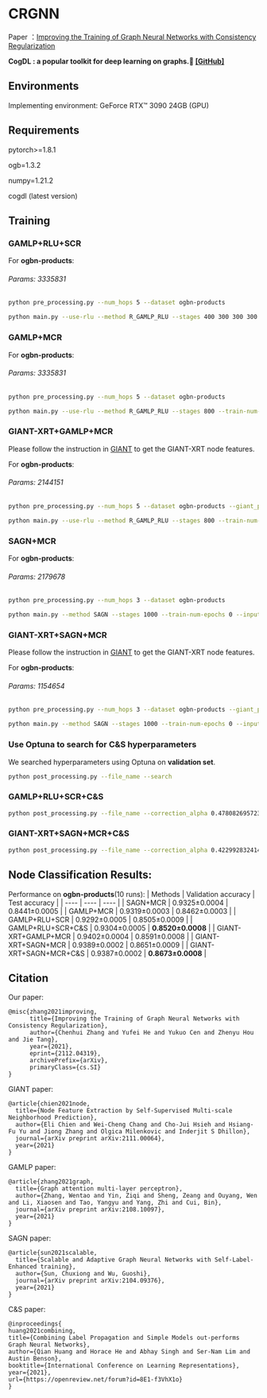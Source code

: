 # CRGNN

Paper ：[Improving the Training of Graph Neural Networks with Consistency Regularization](https://arxiv.org/abs/2112.04319)

**CogDL : a popular toolkit for deep learning on graphs.🎉 [\[GitHub\]](https://github.com/THUDM/cogdl)**

## Environments

Implementing environment: GeForce RTX™ 3090 24GB (GPU)

## Requirements

pytorch>=1.8.1

ogb=1.3.2

numpy=1.21.2

cogdl (latest version)

## Training

### GAMLP+RLU+SCR

For **ogbn-products**:

###### Params: 3335831

```bash
python pre_processing.py --num_hops 5 --dataset ogbn-products

python main.py --use-rlu --method R_GAMLP_RLU --stages 400 300 300 300 300 300 --train-num-epochs 0 0 0 0 0 0 --threshold 0.85 --input-drop 0.2 --att-drop 0.5 --label-drop 0 --pre-process --residual --dataset ogbn-products --num-runs 10 --eval 10 --act leaky_relu --batch_size 50000 --patience 300 --n-layers-1 4 --n-layers-2 4 --bns --gama 0.1 --consis --tem 0.5 --lam 0.1 --hidden 512 --ema
```

### GAMLP+MCR

For **ogbn-products**:

###### Params: 3335831

```bash
python pre_processing.py --num_hops 5 --dataset ogbn-products

python main.py --use-rlu --method R_GAMLP_RLU --stages 800 --train-num-epochs 0 --input-drop 0.2 --att-drop 0.5 --label-drop 0 --pre-process --residual --dataset ogbn-products --num-runs 10 --eval 10 --act leaky_relu --batch_size 100000 --patience 300 --n-layers-1 4 --n-layers-2 4 --bns --gama 0.1 --tem 0.5 --lam 0.5 --ema --mean_teacher --ema_decay 0.999 --lr 0.001 --adap --gap 10 --warm_up 150 --top 0.9 --down 0.8 --kl --kl_lam 0.2 --hidden 512

```

### GIANT-XRT+GAMLP+MCR

Please follow the instruction in [GIANT](https://github.com/amzn/pecos/tree/mainline/examples/giant-xrt) to get the GIANT-XRT node features. 

For **ogbn-products**:

###### Params: 2144151

```bash
python pre_processing.py --num_hops 5 --dataset ogbn-products --giant_path " "

python main.py --use-rlu --method R_GAMLP_RLU --stages 800 --train-num-epochs 0 --input-drop 0.2 --att-drop 0.5 --label-drop 0 --pre-process --residual --dataset ogbn-products --num-runs 10 --eval 10 --act leaky_relu --batch_size 100000 --patience 300 --n-layers-1 4 --n-layers-2 4 --bns --gama 0.1 --tem 0.5 --lam 0.5 --ema --mean_teacher --ema_decay 0.99 --lr 0.001 --adap --gap 10 --warm_up 150 --kl --kl_lam 0.2 --hidden 256 --down 0.7 --top 0.9 --giant

```

### SAGN+MCR

For **ogbn-products**:

###### Params: 2179678

```bash
python pre_processing.py --num_hops 3 --dataset ogbn-products

python main.py --method SAGN --stages 1000 --train-num-epochs 0 --input-drop 0.2 --att-drop 0.4 --pre-process --residual --dataset ogbn-products --num-runs 10 --eval 10 --batch_size 100000 --patience 300 --tem 0.5 --lam 0.5 --ema --mean_teacher --ema_decay 0.99 --lr 0.001 --adap --gap 20 --warm_up 150 --top 0.85 --down 0.75 --kl --kl_lam 0.01 --hidden 512 --zero-inits --dropout 0.5 --num-heads 1  --label-drop 0.5  --mlp-layer 2 --num_hops 3 --label_num_hops 14
```

### GIANT-XRT+SAGN+MCR

Please follow the instruction in [GIANT](https://github.com/amzn/pecos/tree/mainline/examples/giant-xrt) to get the GIANT-XRT node features. 

For **ogbn-products**:

###### Params: 1154654

```bash
python pre_processing.py --num_hops 3 --dataset ogbn-products --giant_path " "

python main.py --method SAGN --stages 1000 --train-num-epochs 0 --input-drop 0.2 --att-drop 0.4 --pre-process --residual --dataset ogbn-products --num-runs 10 --eval 10 --batch_size 50000 --patience 300 --tem 0.5 --lam 0.5 --ema --mean_teacher --ema_decay 0.99 --lr 0.001 --adap --gap 20 --warm_up 100 --top 0.85 --down 0.75 --kl --kl_lam 0.02 --hidden 256 --zero-inits --dropout 0.5 --num-heads 1  --label-drop 0.5  --mlp-layer 1 --num_hops 3 --label_num_hops 9 --giant

```

### Use Optuna to search for C&S hyperparameters

We searched hyperparameters using Optuna on **validation set**.
```bash
python post_processing.py --file_name --search
```

### GAMLP+RLU+SCR+C&S
```bash
python post_processing.py --file_name --correction_alpha 0.4780826957236622 --smoothing_alpha 0.40049734940262954
```

### GIANT-XRT+SAGN+MCR+C&S
```bash
python post_processing.py --file_name --correction_alpha 0.42299283241438157 --smoothing_alpha 0.4294212449832242
```

## Node Classification Results:

Performance on **ogbn-products**(10 runs):
| Methods   | Validation accuracy  | Test accuracy  |
|  ----  | ----  |  ---- |
| SAGN+MCR  | 0.9325±0.0004 | 0.8441±0.0005  |
| GAMLP+MCR  | 0.9319±0.0003 | 0.8462±0.0003  |
| GAMLP+RLU+SCR  | 0.9292±0.0005 |  0.8505±0.0009  |
| GAMLP+RLU+SCR+C&S  | 0.9304±0.0005 |  **0.8520±0.0008**  |
| GIANT-XRT+GAMLP+MCR  | 0.9402±0.0004 | 0.8591±0.0008 |
| GIANT-XRT+SAGN+MCR  | 0.9389±0.0002 |  0.8651±0.0009  |
| GIANT-XRT+SAGN+MCR+C&S  | 0.9387±0.0002 | **0.8673±0.0008** |


## Citation
Our paper:
```
@misc{zhang2021improving,
      title={Improving the Training of Graph Neural Networks with Consistency Regularization}, 
      author={Chenhui Zhang and Yufei He and Yukuo Cen and Zhenyu Hou and Jie Tang},
      year={2021},
      eprint={2112.04319},
      archivePrefix={arXiv},
      primaryClass={cs.SI}
}
```

GIANT paper:
```
@article{chien2021node,
  title={Node Feature Extraction by Self-Supervised Multi-scale Neighborhood Prediction},
  author={Eli Chien and Wei-Cheng Chang and Cho-Jui Hsieh and Hsiang-Fu Yu and Jiong Zhang and Olgica Milenkovic and Inderjit S Dhillon},
  journal={arXiv preprint arXiv:2111.00064},
  year={2021}
}
```
GAMLP paper:
```
@article{zhang2021graph,
  title={Graph attention multi-layer perceptron},
  author={Zhang, Wentao and Yin, Ziqi and Sheng, Zeang and Ouyang, Wen and Li, Xiaosen and Tao, Yangyu and Yang, Zhi and Cui, Bin},
  journal={arXiv preprint arXiv:2108.10097},
  year={2021}
}
```


SAGN paper:

```
@article{sun2021scalable,
  title={Scalable and Adaptive Graph Neural Networks with Self-Label-Enhanced training},
  author={Sun, Chuxiong and Wu, Guoshi},
  journal={arXiv preprint arXiv:2104.09376},
  year={2021}
}
```

C&S paper:

```
@inproceedings{
huang2021combining,
title={Combining Label Propagation and Simple Models out-performs Graph Neural Networks},
author={Qian Huang and Horace He and Abhay Singh and Ser-Nam Lim and Austin Benson},
booktitle={International Conference on Learning Representations},
year={2021},
url={https://openreview.net/forum?id=8E1-f3VhX1o}
}
```
